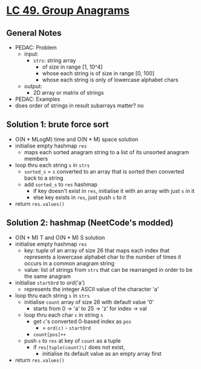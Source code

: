 # [LC 49. Group Anagrams](https://leetcode.com/problems/group-anagrams/)

## General Notes

- PEDAC: Problem
  - input:
    - `strs`: string array
      - of size in range \[1, 10^4]
      - whose each string is of size in range \[0, 100]
      - whose each string is only of lowercase alphabet chars
  - output:
    - 2D array or matrix of strings
- PEDAC: Examples
- does order of strings in result subarrays matter? no

## Solution 1: brute force sort

- O(N * MLogM) time and O(N * M) space solution
- initialise empty hashmap `res`
  - maps each sorted anagram string to a list of its unsorted anagram members
- loop thru each string `s` in `strs`
  - `sorted_s` = `s` converted to an array that is sorted then converted back to a string
  - add `sorted_s` to `res` hashmap
    - if key doesn't exist in `res`, initialise it with an array with just `s` in it
    - else key exists in `res`, just push `s` to it
- return `res.values()`

## Solution 2: hashmap (NeetCode's modded)

- O(N * M) T and O(N * M) S solution
- initialise empty hashmap `res`
  - key: tuple of an array of size 26 that maps each index that represents a lowercase alphabet char to the number of times it occurs in a common anagram string
  - value: list of strings from `strs` that can be rearranged in order to be the same anagram
- initialise `startOrd` to ord('a')
  - represents the integer ASCII value of the character 'a'
- loop thru each string `s` in `strs`
  - initialise `count` array of size 26 with default value '0'
    - starts from 0 -> 'a' to 25 -> 'z' for index -> val
  - loop thru each char `c` in string `s`
    - get `c`'s converted 0-based index as `pos`
      - = `ord(c)` - `startOrd`
    - `count[pos]++`
  - push `s` to `res` at key of `count` as a tuple
    - if `res[tuple(count)\]` does not exist,
      - initialise its default value as an empty array first
- return `res.values()`
